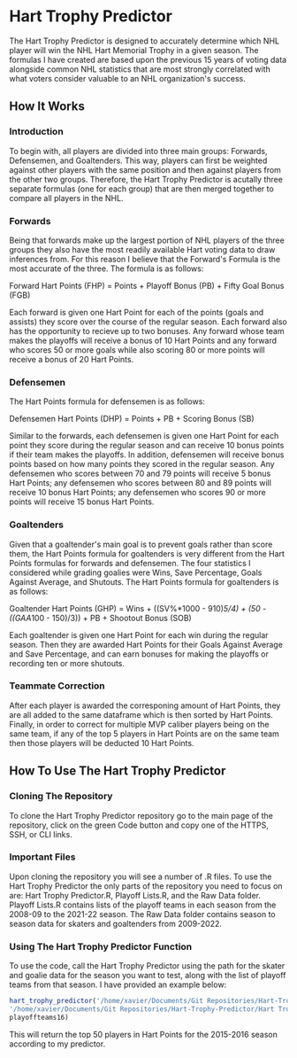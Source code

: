 # Hart Trophy Predictor
The Hart Trophy Predictor is designed to accurately determine which NHL player will win the NHL Hart Memorial Trophy in a given season. The formulas I have created are based upon the previous 15 years of voting data alongside common NHL statistics that are most strongly correlated with what voters consider valuable to an NHL organization's success.
## How It Works

### Introduction
To begin with, all players are divided into three main groups: Forwards, Defensemen, and Goaltenders. This way, players can first be weighted against other players with the same position and then against players from the other two groups.
Therefore, the Hart Trophy Predictor is acutally three separate formulas (one for each group) that are then merged together to compare all players in the NHL.
### Forwards
Being that forwards make up the largest portion of NHL players of the three groups they also have the most readily available Hart voting data to draw inferences from. For this reason I believe that the Forward's Formula is the most accurate of the three. The formula is as follows:

Forward Hart Points (FHP) = Points + Playoff Bonus (PB) + Fifty Goal Bonus (FGB)

Each forward is given one Hart Point for each of the points (goals and assists) they score over the course of the regular season. Each forward also has the opportunity to recieve up to two bonuses. Any forward whose team makes the playoffs will receive a bonus of 10 Hart Points and any forward who scores 50 or more goals while also scoring 80 or more points will receive a bonus of 20 Hart Points.
### Defensemen
The Hart Points formula for defensemen is as follows:

Defensemen Hart Points (DHP) = Points + PB + Scoring Bonus (SB)

Similar to the forwards, each defensemen is given one Hart Point for each point they score during the regular season and can receive 10 bonus points if their team makes the playoffs. In addition, defensemen will receive bonus points based on how many points they scored in the regular season. Any defensemen who scores between 70 and 79 points will receive 5 bonus Hart Points; any defensemen who scores between 80 and 89 points will receive 10 bonus Hart Points; any defensemen who scores 90 or more points will receive 15 bonus Hart Points.
### Goaltenders
Given that a goaltender's main goal is to prevent goals rather than score them, the Hart Points formula for goaltenders is very different from the Hart Points formulas for forwards and defensemen. The four statistics I considered while grading goalies were Wins, Save Percentage, Goals Against Average, and Shutouts. The Hart Points formula for goaltenders is as follows:

Goaltender Hart Points (GHP) = Wins + ((SV%*1000 - 910)*5/4) + (50 - ((GAA*100 - 150)/3)) + PB + Shootout Bonus (SOB)

Each goaltender is given one Hart Point for each win during the regular season. Then they are awarded Hart Points for their Goals Against Average and Save Percentage, and can earn bonuses for making the playoffs or recording ten or more shutouts.
### Teammate Correction
After each player is awarded the corresponing amount of Hart Points, they are all added to the same dataframe which is then sorted by Hart Points. Finally, in order to correct for multiple MVP caliber players being on the same team, if any of the top 5 players in Hart Points are on the same team then those players will be deducted 10 Hart Points.
## How To Use The Hart Trophy Predictor

### Cloning The Repository
To clone the Hart Trophy Predictor repository go to the main page of the repository, click on the green Code button and copy one of the HTTPS, SSH, or CLI links.
### Important Files
Upon cloning the repository you will see a number of .R files. To use the Hart Trophy Predictor the only parts of the repository you need to focus on are: Hart Trophy Predictor.R, Playoff Lists.R, and the Raw Data folder. Playoff Lists.R contains lists of the playoff teams in each season from the 2008-09 to the 2021-22 season. The Raw Data folder contains season to season data for skaters and goaltenders from 2009-2022.
### Using The Hart Trophy Predictor Function
To use the code, call the Hart Trophy Predictor using the path for the skater and goalie data for the season you want to test, along with the list of playoff teams from that season. I have provided an example below:
```R
hart_trophy_predictor('/home/xavier/Documents/Git Repositories/Hart-Trophy-Predictor/Hart Trophy Predictor/Raw Data/Skater Data/skaters_15-16.csv',
'/home/xavier/Documents/Git Repositories/Hart-Trophy-Predictor/Hart Trophy Predictor/Raw Data/Goalie Data/goalies_15-16.xlsx',
playoffteams16)
```
This will return the top 50 players in Hart Points for the 2015-2016 season according to my predictor.
